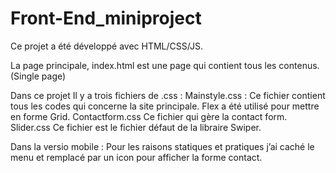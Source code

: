 # Front-End_miniproject

Ce projet a été développé avec HTML/CSS/JS. 

La page principale, index.html est une page qui contient tous les contenus. (Single page)

Dans ce projet Il y a trois fichiers de .css : 
Mainstyle.css :
	Ce fichier contient tous les codes qui concerne la site principale. Flex a été utilisé pour mettre en forme Grid. 
Contactform.css
	Ce fichier qui gère la contact form. 
Slider.css
	Ce fichier est le fichier défaut de la libraire Swiper.


Dans la versio mobile : 
	Pour les raisons statiques et pratiques j’ai caché le menu et remplacé par un icon pour afficher la forme contact.
